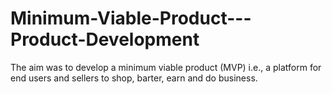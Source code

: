 # Minimum-Viable-Product---Product-Development
The aim was to develop a minimum viable product (MVP) i.e., a platform for end users and sellers to shop, barter, earn and do business.
